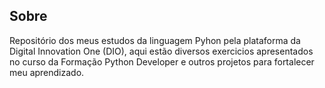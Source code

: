 ## Sobre

Repositório dos meus estudos da linguagem Pyhon pela plataforma da Digital Innovation One (DIO), aqui estão diversos exercicios apresentados no curso da Formação Python Developer e outros projetos para fortalecer meu aprendizado.



